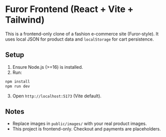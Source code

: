 # Furor Frontend (React + Vite + Tailwind)

This is a frontend-only clone of a fashion e-commerce site (Furor-style). It uses local JSON for product data and `localStorage` for cart persistence.

## Setup

1. Ensure Node.js (>=16) is installed.
2. Run:
```bash
npm install
npm run dev
```

3. Open `http://localhost:5173` (Vite default).

## Notes

- Replace images in `public/images/` with your real product images.
- This project is frontend-only. Checkout and payments are placeholders.
